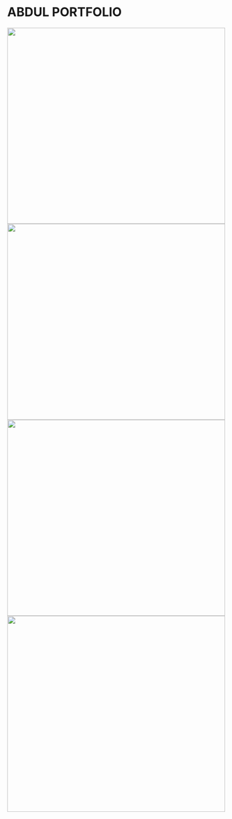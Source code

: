 # ABDUL PORTFOLIO
<img src="https://raw.githubusercontent.com/appflexion/ipt_assignment_01/master/images/screenshots/Capture1.JPG" width="500px" height="450px"> 
<img src="https://raw.githubusercontent.com/appflexion/ipt_assignment_01/master/images/screenshots/Capture2.JPG" width="500px" height="450px">
<img src="https://raw.githubusercontent.com/appflexion/ipt_assignment_01/master/images/screenshots/Capture3.JPG" width="500px" height="450px">
<img src="https://raw.githubusercontent.com/appflexion/ipt_assignment_01/master/images/screenshots/Capture4.JPG" width="500px" height="450px">
